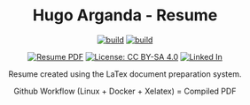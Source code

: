 
<div align="center">

# Hugo Arganda - Resume

[![build](https://github.com/argandas/argandas.github.io/workflows/build/badge.svg)](https://github.com/argandas/argandas.github.io/actions/workflows/build.yml)
[![build](https://github.com/argandas/argandas.github.io/workflows/release/badge.svg)](https://github.com/argandas/argandas.github.io/actions/workflows/release.yml)

[![Resume PDF](https://img.shields.io/badge/Download-PDF-red.svg)](https://github.com/argandas/argandas.github.io/releases/latest/download/Hugo_Arganda_Resume.pdf)
[![License: CC BY-SA 4.0](https://img.shields.io/badge/License-CC_BY--SA_4.0-lightgrey.svg)](https://creativecommons.org/licenses/by-sa/4.0/)
[![Linked In](https://img.shields.io/badge/LinkedIn-0077B5?logo=linkedin&logoColor=white)](https://www.linkedin.com/in/argandas/)

<p>Resume created using the LaTex document preparation system.</p>
<p>Github Workflow (Linux + Docker + Xelatex) = Compiled PDF</p>

</div >
